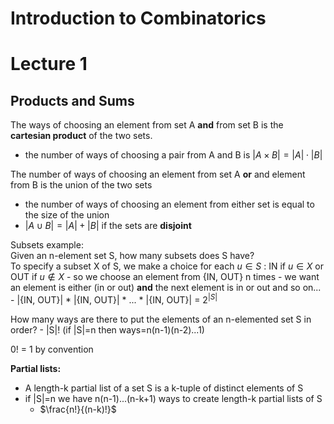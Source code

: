 # Introduction to Combinatorics 

# Lecture 1

## Products and Sums

The ways of choosing an element from set A **and** from set B is the **cartesian product** of the two sets. 
- the number of ways of choosing a pair from A and B is $|A \times B| = |A| \cdot |B|$

The number of ways of choosing an element from set A **or** and element from B is the union of the two sets
- the number of ways of choosing an element from either set is equal to the size of the union 
- $|A \cup B| = |A| + |B|$ if the sets are **disjoint**

Subsets example:            
Given an n-element set S, how many subsets does S have?             
To specify a subset X of S, we make a choice for each $u \in S$ : IN if $u \in X$ or OUT if $u \nin X$
    - so we choose an element from {IN, OUT} n times
    - we want an element is either (in or out) **and** the next element is in or out and so on... 
    - |{IN, OUT}| * |{IN, OUT}| * ... * |{IN, OUT}| = $2^{|S|}$

How many ways are there to put the elements of an n-elemented set S in order? 
    - |S|! (if |S|=n then ways=n(n-1)(n-2)...1)

0! = 1 by convention

**Partial lists:**
- A length-k partial list of a set S is a k-tuple of distinct elements of S
- if |S|=n we have n(n-1)...(n-k+1) ways to create length-k partial lists of S
    - $\frac{n!}{(n-k)!}$


